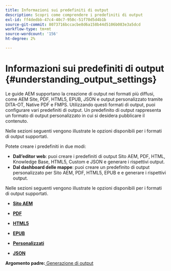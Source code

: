 ```yaml
---
title: Informazioni sui predefiniti di output
description: Scopri come comprendere i predefiniti di output
exl-id: ff4dedbb-47c4-40c7-950c-51f70d5d4b1b
source-git-commit: 8073716bccacbe8d6a158b44d5106b083e3a5dcd
workflow-type: tm+mt
source-wordcount: '156'
ht-degree: 2%

---
```


# Informazioni sui predefiniti di output {#understanding_output_settings}

Le guide AEM supportano la creazione di output nei formati più diffusi, come AEM Site, PDF, HTML5, EPUB, JSON e output personalizzato tramite DITA-OT, Native PDF e FMPS. Utilizzando questi formati di output, puoi configurare vari predefiniti di output. Un predefinito di output rappresenta un formato di output personalizzato in cui si desidera pubblicare il contenuto.

Nelle sezioni seguenti vengono illustrate le opzioni disponibili per i formati di output supportati.

Potete creare i predefiniti in due modi:

- **Dall’editor web**: puoi creare i predefiniti di output Sito AEM, PDF, HTML, Knowledge Base, HTML5, Custom e JSON e generare i rispettivi output.
- **Dal dashboard delle mappe**: puoi creare un predefinito di output personalizzato per Sito AEM, PDF, HTML5, EPUB e e generare i rispettivi output.

Nelle sezioni seguenti vengono illustrate le opzioni disponibili per i formati di output supportati.

- **[Sito AEM](generate-output-aem-site.md)**

- **[PDF](generate-output-pdf.md)**

- **[HTML5](generate-output-html5.md)**

- **[EPUB](generate-output-epub.md)**

- **[Personalizzati](generate-output-custom.md)**

- **[JSON](generate-output-json.md)**


**Argomento padre:**[ Generazione di output](generate-output.md)
